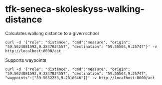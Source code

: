 # tfk-seneca-skoleskyss-walking-distance
Calculates walking distance to a given school

```curl -d '{"role": "distance", "cmd":"measure", "origin": "59.5624081592,9.2847034557", "destination": "59.55564,9.25747"}' -v http://localhost:8000/act```

Supports waypoints

```curl -d '{"role": "distance", "cmd":"measure", "origin": "59.5624081592,9.2847034557", "destination": "59.55564,9.25747", "waypoints":["59.5652233,9.2818646"]}' -v http://localhost:8000/act```

